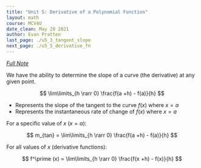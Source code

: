 ```yaml
---
title: "Unit 5: Derivative of a Polynomial Function"
layout: math
course: MCV4U
date_clean: May 28 2021
author: Evan Pratten
last_page: ./u5_3_tangent_slope
next_page: ./u5_5_derivative_fn
---
```


*[Full Note]({{site.baseurl}}/static/pdf/mcv4u/5.4%20The%20Derivative%20of%20a%20Polynomial%20Function%20(1.6)%20FILL%20(2).pdf)*

We have the ability to determine the slope of a curve (the derivative) at any given point.

$$
\lim\limits_{h \rarr 0} \frac{f(a +h) - f(a)}{h}
$$

 - Represents the slope of the tangent to the curve $f(x)$ where $x = a$
 - Represents the instantaneous rate of change of $f(x)$ where $x = a$

For a specific value of $x$ ($x=a$):

$$
m_{tan} = \lim\limits_{h \rarr 0} \frac{f(a +h) - f(a)}{h}
$$

For all values of $x$ (derivative functions):

$$
 f^\prime (x) = \lim\limits_{h \rarr 0} \frac{f(x +h) - f(x)}{h}
$$